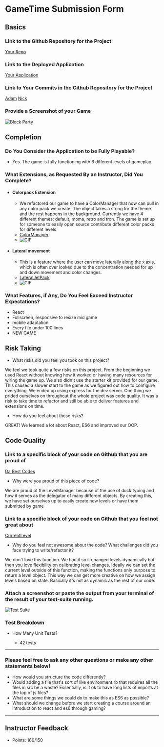 # GameTime Submission Form

## Basics

### Link to the Github Repository for the Project
[Your Repo](https://github.com/adamhundley/block_party)

### Link to the Deployed Application
[Your Application](http://adamhundley.github.io/block_party/)

### Link to Your Commits in the Github Repository for the Project
[Adam](https://github.com/adamhundley/block_party/commits?author=adamhundley) [Nick](https://github.com/adamhundley/block_party/commits?author=weilandia)

### Provide a Screenshot of your Game
![Block Party](http://i.imgur.com/mfoNqhx.png)

## Completion

### Do You Consider the Application to be Fully Playable?

 - Yes. The game is fully functioning with 6 different levels of gameplay.

### What Extensions, as Requested By an Instructor, Did You Complete?

- #### Colorpack Extension
  - We refactored our game to have a ColorManager that now can pull in any color pack we create. The object takes a string for the theme and the rest happens in the background. Currently we have 4 different themes: default, moma, retro and tron. The game is set up for someone to easily open source contribute different color packs for different levels.
  - [ColorManager](https://github.com/adamhundley/block_party/blob/master/src/ColorManager.js)
  - ![GIF](http://g.recordit.co/K3ovgQifhm.gif)

- #### Lateral movement
  - This is a feature where the user can move laterally along the x axis, which is often over looked due to the concentration needed for up and down movement and color changes.
  - [LateralJetPack](https://github.com/adamhundley/block_party/blob/master/src/Motion.js#L51)
  - ![GIF](http://g.recordit.co/iNEwwmjdLE.gif)

### What Features, if Any, Do You Feel Exceed Instructor Expectations?

 - React
 - Fullscreen, responsive to resize mid game
 - mobile adaptation
 - Every file under 100 lines
 - NEW GAME

## Risk Taking

- What risks did you feel you took on this project?

We feel we took quite a few risks on this project. From the beginning we used React without knowing how it worked or having many resources for wiring the game up. We also didn't use the starter kit provided for our game. This caused a slower start to the game as we figured out how to configure everything. We ended up using express for the dev server. One thing we prided ourselves on throughout the whole project was code quality. It was a risk to take time to refactor and still be able to deliver features and extensions on time.

- How do you feel about those risks?

GREAT! We learned a lot about React, ES6 and improved our OOP.

## Code Quality

### Link to a specific block of your code on Github that you are proud of

[Da Best Codes](https://github.com/adamhundley/block_party/blob/master/src/LevelManager.js)
- Why were you proud of this piece of code?

We are proud of the LevelManager because of the use of duck typing and how it serves as the delegator of many different objects. By creating this, we have set ourselves up to easily create new levels or have them submitted by game

### Link to a specific block of your code on Github that you feel not great about

[CurrentLevel](https://github.com/adamhundley/block_party/blob/master/src/LevelManager.js#L47)
- Why do you feel not awesome about the code? What challenges did you face trying to write/refactor it?

We don't love this function. We had it so it changed levels dynamically but then you love flexibility on calibrating level changes. Ideally we can set the current level outside of this function, making the functions only purpose to return a level object. This way we can get more creative on how we assign levels based on state. Basically it's not as dynamic as the rest of our code.


### Attach a screenshot or paste the output from your terminal of the result of your test-suite running.

![Test Suite](http://i.imgur.com/Yh6ezrX.png)

### Test Breakdown
- How Many Unit Tests?

  - 42 tests
-----

### Please feel free to ask any other questions or make any other statements below!

- How would you structure the code differently?
- Would adding a file that's sort of like environment.rb that requires all the files in src be a waste?  Essentially, is it ok to have long lists of imports at the top of js files?
- What are some things we could do to make this as ES6 as possible?
- What should we change before we start creating a course around an introduction to react and es6 through gaming?

-----

## Instructor Feedback

- Points: 160/150

